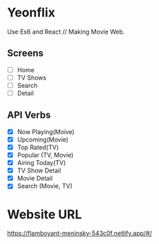 # Yeonflix

Use Es6 and React // Making Movie Web.

## Screens

- [ ] Home
- [ ] TV Shows
- [ ] Search
- [ ] Detail

## API Verbs

- [x] Now Playing(Moive)
- [x] Upcoming(Movie)
- [x] Top Rated(TV)
- [x] Popular (TV, Movie)
- [x] Airing Today(TV)
- [x] TV Show Detail
- [x] Movie Detail
- [x] Search (Movie, TV)

# Website URL

https://flamboyant-meninsky-543c0f.netlify.app/#/
